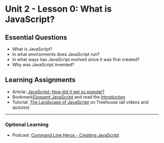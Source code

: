 # Unit 2 - Lesson 0: What is JavaScript?

## Essential Questions
* What is JavaScript?
* In what environments does JavaScript run?
* In what ways has JavaScript evolved since it was first created?
* Why was JavaScript invented?

## Learning Assignments
* Article: [JavaScript: How did it get so popular?](https://news.codecademy.com/javascript-history-popularity/)
* Bookmark[Eloquent JavaScript](https://eloquentjavascript.net/) and read the [Introduction](https://eloquentjavascript.net/00_intro.html)
* Tutorial: [The Landscape of JavaScript](https://teamtreehouse.com/library/the-landscape-of-javascript) on Treehouse (all videos and quizzes)

___

### Optional Learning
* Podcast: [Command Line Heros - Creating JavaScript](https://www.youtube.com/watch?v=8OKp3zQsDdE)

